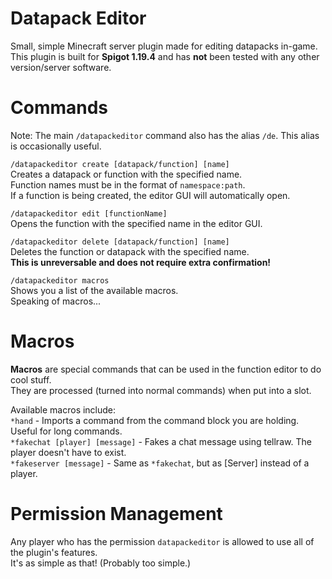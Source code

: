 # Datapack Editor

Small, simple Minecraft server plugin made for editing datapacks in-game.  
This plugin is built for **Spigot 1.19.4** and has **not** been tested with any other version/server software.

# Commands
Note: The main `/datapackeditor` command also has the alias `/de`. This alias is occasionally useful.

`/datapackeditor create [datapack/function] [name]`  
Creates a datapack or function with the specified name.  
Function names must be in the format of `namespace:path`.  
If a function is being created, the editor GUI will automatically open.  

`/datapackeditor edit [functionName]`  
Opens the function with the specified name in the editor GUI.

`/datapackeditor delete [datapack/function] [name]`  
Deletes the function or datapack with the specified name.  
**This is unreversable and does not require extra confirmation!**

`/datapackeditor macros`  
Shows you a list of the available macros.  
Speaking of macros...

# Macros

**Macros** are special commands that can be used in the function editor to do cool stuff.  
They are processed (turned into normal commands) when put into a slot.

Available macros include:  
`*hand` - Imports a command from the command block you are holding. Useful for long commands.  
`*fakechat [player] [message]` - Fakes a chat message using tellraw. The player doesn't have to exist.  
`*fakeserver [message]` - Same as `*fakechat`, but as [Server] instead of a player.

# Permission Management

Any player who has the permission `datapackeditor` is allowed to use all of the plugin's features.  
It's as simple as that! (Probably too simple.)